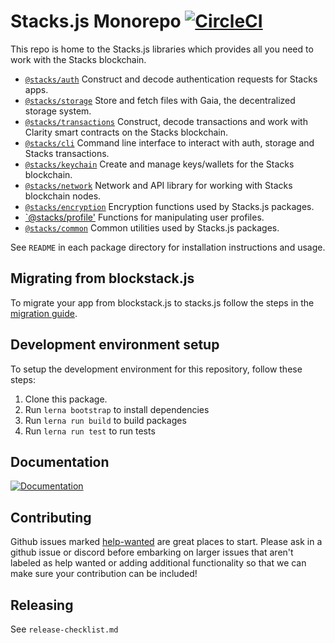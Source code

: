 # Stacks.js Monorepo [![CircleCI](https://img.shields.io/circleci/project/blockstack/blockstack.js/master.svg)](https://circleci.com/gh/blockstack/blockstack.js/tree/master)

This repo is home to the Stacks.js libraries which provides all you need to work with the Stacks blockchain.

- [`@stacks/auth`](./packages/auth) Construct and decode authentication requests for Stacks apps.
- [`@stacks/storage`](./packages/storage) Store and fetch files with Gaia, the decentralized storage system.
- [`@stacks/transactions`](./packages/transactions) Construct, decode transactions and work with Clarity smart contracts on the Stacks blockchain.
- [`@stacks/cli`](./packages/cli) Command line interface to interact with auth, storage and Stacks transactions.
- [`@stacks/keychain`](./packages/keychain) Create and manage keys/wallets for the Stacks blockchain.
- [`@stacks/network`](./packages/network) Network and API library for working with Stacks blockchain nodes.
- [`@stacks/encryption`](./packages/encryption) Encryption functions used by Stacks.js packages.
- [`@stacks/profile'](./packages/profile) Functions for manipulating user profiles.
- [`@stacks/common`](./packages/common) Common utilities used by Stacks.js packages.

See `README` in each package directory for installation instructions and usage.

## Migrating from blockstack.js

To migrate your app from blockstack.js to stacks.js follow the steps in the [migration guide](./migration-guide.md).

## Development environment setup

To setup the development environment for this repository, follow these steps:

1. Clone this package.
2. Run `lerna bootstrap` to install dependencies
3. Run `lerna run build` to build packages
4. Run `lerna run test` to run tests

## Documentation

[![Documentation](/docs-button.png)](https://docs.blockstack.org/)

## Contributing

Github issues marked [help-wanted](https://github.com/blockstack/stacks.js/labels/help-wanted)
are great places to start. Please ask in a github issue or discord before embarking
on larger issues that aren't labeled as help wanted or adding additional
functionality so that we can make sure your contribution can be included!

## Releasing
See `release-checklist.md`
